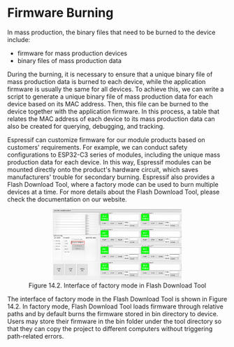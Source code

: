 # Firmware Burning

In mass production, the binary files that need to be burned to the
device include:

-   firmware for mass production devices
-   binary files of mass production data

During the burning, it is necessary to ensure that a unique binary file
of mass production data is burned to each device, while the application
firmware is usually the same for all devices. To achieve this, we can
write a script to generate a unique binary file of mass production data
for each device based on its MAC address. Then, this file can be burned
to the device together with the application firmware. In this process, a
table that relates the MAC address of each device to its mass production
data can also be created for querying, debugging, and tracking.

Espressif can customize firmware for our module products based on
customers' requirements. For example, we can conduct safety
configurations to ESP32-C3 series of modules, including the unique mass
production data for each device. In this way, Espressif modules can be
mounted directly onto the product's hardware circuit, which saves
manufacturers' trouble for secondary burning. Espressif also provides a
Flash Download Tool, where a factory mode can be used to burn multiple
devices at a time. For more details about the Flash Download Tool,
please check the documentation on our website.

<figure align="center">
    <img src="../../Pics/D14Z/14-2.png" width="70%">
    <figcaption>Figure 14.2. Interface of factory mode in Flash Download Tool</figcaption>
</figure>

The interface of factory mode in the Flash Download Tool is shown in
Figure 14.2. In factory mode, Flash Download Tool loads firmware through
relative paths and by default burns the firmware stored in bin directory
to device. Users may store their firmware in the bin folder under the
tool directory so that they can copy the project to different computers
without triggering path-related errors.

